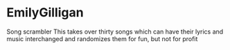 # EmilyGilligan
Song scrambler
This takes over thirty songs which can have their lyrics and music interchanged and randomizes them for fun, but not for profit

